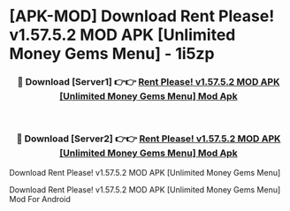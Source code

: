 # [APK-MOD] Download Rent Please! v1.57.5.2 MOD APK [Unlimited Money Gems Menu] - 1i5zp


<div align="center">
<h3>🔴 Download [Server1] 👉👉 <a href="https://apk-comot.site?title=Rent_Please!_v1.57.5.2_MOD_APK_[Unlimited_Money_Gems_Menu]">Rent Please! v1.57.5.2 MOD APK [Unlimited Money Gems Menu] Mod Apk</a></h3><br>
<h3>🔴 Download [Server2] 👉👉 <a href="https://apk-comot.site?title=Rent_Please!_v1.57.5.2_MOD_APK_[Unlimited_Money_Gems_Menu]">Rent Please! v1.57.5.2 MOD APK [Unlimited Money Gems Menu] Mod Apk</a></h3>
</div>



Download Rent Please! v1.57.5.2 MOD APK [Unlimited Money Gems Menu] 

Download Rent Please! v1.57.5.2 MOD APK [Unlimited Money Gems Menu] Mod For Android